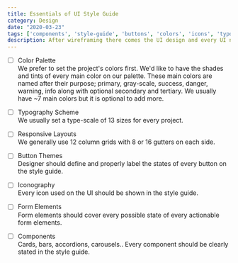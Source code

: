 ```yaml
---
title: Essentials of UI Style Guide
category: Design
date: "2020-03-23"
tags: ['components', 'style-guide', 'buttons', 'colors', 'icons', 'typography']
description: After wireframing there comes the UI design and every UI needs a style guide. Essential checklist for Essentials of UI Style Guide, be sure to have these on your style guide!
---
```


- [ ] Color Palette  
We prefer to set the project's colors first. We'd like to have the shades and tints of every main color on our palette. These main colors are named after their purpose; primary, gray-scale, success, danger, warning, info along with optional secondary and tertiary. We usually have ~7 main colors but it is optional to add more.

- [ ] Typography Scheme  
We usually set a type-scale of 13 sizes for every project. 

- [ ] Responsive Layouts  
We generally use 12 column grids with 8 or 16 gutters on each side.

- [ ] Button Themes  
Designer should define and properly label the states of every button on the style guide.

- [ ] Iconography  
Every icon used on the UI should be shown in the style guide.

- [ ] Form Elements  
Form elements should cover every possible state of every actionable form elements.

- [ ] Components  
Cards, bars, accordions, carousels.. Every component should be clearly stated in the style guide.

